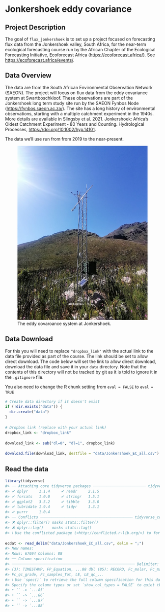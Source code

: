 
<!-- README.md is generated from README.Rmd. Please edit that file -->

# Jonkershoek eddy covariance

<!-- badges: start -->

<!-- badges: end -->

## Project Description

The goal of `flux_jonkershoek` is to set up a project focused on
forecasting flux data from the Jonkershoek valley, South Africa, for the
near-term ecological forecasting course run by the African Chapter of
the Ecological Forecasting Initiative, Ecoforecast Africa
(<https://ecoforecast.africa/>). See
<https://ecoforecast.africa/events/>.

## Data Overview

The data are from the South African Environmental Observation Network
(SAEON). The project will focus on flux data from the eddy covariance
system at Swartboschkloof. These observations are part of the
Jonkershoek long term study site run by the SAEON Fynbos Node
(<https://fynbos.saeon.ac.za/>). The site has a long history of
environmental observations, starting with a multiple catchment
experiment in the 1940s. More details are available in Slingsby et
al. 2021. Jonkershoek: Africa’s Oldest Catchment Experiment ‐ 80 Years
and Counting. Hydrological Processes,
<https://doi.org/10.1002/hyp.14101>.

The data we’ll use run from from 2019 to the near-present.

<figure>
<img src="img/jonkershoek_ec.jpg"
alt="The eddy covaroance system at Jonkershoek." />
<figcaption aria-hidden="true">The eddy covaroance system at
Jonkershoek.</figcaption>
</figure>

## Data Download

For this you will need to replace `"dropbox_link"` with the actual link
to the data file provided as part of the course. The link should be set
to allow direct download. The code below will set the link to allow
direct download, download the data file and save it in your `data`
directory. Note that the contents of this directory will not be tracked
by git as it is told to ignore it in the `.gitignore` file.

You also need to change the R chunk setting from `eval = FALSE` to
`eval = TRUE`

``` r
# Create data directory if it doesn't exist
if (!dir.exists("data")) {
  dir.create("data")
}

# Dropbox link (replace with your actual link)
dropbox_link <- "dropbox_link"

download_link <- sub("dl=0", "dl=1", dropbox_link)

download.file(download_link, destfile = "data/Jonkershoek_EC_all.csv")
```

## Read the data

``` r
library(tidyverse)
#> ── Attaching core tidyverse packages ──────────────────────── tidyverse 2.0.0 ──
#> ✔ dplyr     1.1.4     ✔ readr     2.1.5
#> ✔ forcats   1.0.0     ✔ stringr   1.5.1
#> ✔ ggplot2   3.5.2     ✔ tibble    3.3.0
#> ✔ lubridate 1.9.4     ✔ tidyr     1.3.1
#> ✔ purrr     1.0.4     
#> ── Conflicts ────────────────────────────────────────── tidyverse_conflicts() ──
#> ✖ dplyr::filter() masks stats::filter()
#> ✖ dplyr::lag()    masks stats::lag()
#> ℹ Use the conflicted package (<http://conflicted.r-lib.org/>) to force all conflicts to become errors

ecdat <- read_delim("data/Jonkershoek_EC_all.csv", delim = ";")
#> New names:
#> Rows: 67094 Columns: 88
#> ── Column specification
#> ──────────────────────────────────────────────────────── Delimiter: ";" chr
#> (3): TIMESTAMP, FP_Equation, ...88 dbl (85): RECORD, Fc_molar, Fc_mass,
#> Fc_qc_grade, Fc_samples_Tot, LE, LE_qc_...
#> ℹ Use `spec()` to retrieve the full column specification for this data. ℹ
#> Specify the column types or set `show_col_types = FALSE` to quiet this message.
#> • `` -> `...85`
#> • `` -> `...86`
#> • `` -> `...87`
#> • `` -> `...88`
```
